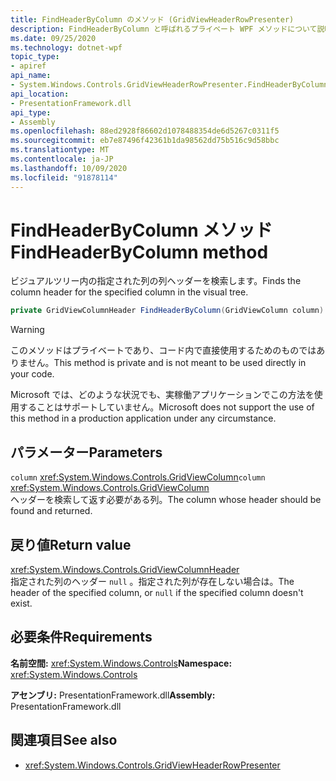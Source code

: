 ```yaml
---
title: FindHeaderByColumn のメソッド (GridViewHeaderRowPresenter)
description: FindHeaderByColumn と呼ばれるプライベート WPF メソッドについて説明します。
ms.date: 09/25/2020
ms.technology: dotnet-wpf
topic_type:
- apiref
api_name:
- System.Windows.Controls.GridViewHeaderRowPresenter.FindHeaderByColumn
api_location:
- PresentationFramework.dll
api_type:
- Assembly
ms.openlocfilehash: 88ed2928f86602d1078488354de6d5267c0311f5
ms.sourcegitcommit: eb7e87496f42361b1da98562dd75b516c9d58bbc
ms.translationtype: MT
ms.contentlocale: ja-JP
ms.lasthandoff: 10/09/2020
ms.locfileid: "91878114"
---
```

# <a name="findheaderbycolumn-method"></a><span data-ttu-id="0f5a9-103">FindHeaderByColumn メソッド</span><span class="sxs-lookup"><span data-stu-id="0f5a9-103">FindHeaderByColumn method</span></span>

<span data-ttu-id="0f5a9-104">ビジュアルツリー内の指定された列の列ヘッダーを検索します。</span><span class="sxs-lookup"><span data-stu-id="0f5a9-104">Finds the column header for the specified column in the visual tree.</span></span>

```csharp
private GridViewColumnHeader FindHeaderByColumn(GridViewColumn column)
```

> [!WARNING]
> <span data-ttu-id="0f5a9-105">このメソッドはプライベートであり、コード内で直接使用するためのものではありません。</span><span class="sxs-lookup"><span data-stu-id="0f5a9-105">This method is private and is not meant to be used directly in your code.</span></span>
>
> <span data-ttu-id="0f5a9-106">Microsoft では、どのような状況でも、実稼働アプリケーションでこの方法を使用することはサポートしていません。</span><span class="sxs-lookup"><span data-stu-id="0f5a9-106">Microsoft does not support the use of this method in a production application under any circumstance.</span></span>

## <a name="parameters"></a><span data-ttu-id="0f5a9-107">パラメーター</span><span class="sxs-lookup"><span data-stu-id="0f5a9-107">Parameters</span></span>

<span data-ttu-id="0f5a9-108">`column` <xref:System.Windows.Controls.GridViewColumn></span><span class="sxs-lookup"><span data-stu-id="0f5a9-108">`column` <xref:System.Windows.Controls.GridViewColumn></span></span>\
<span data-ttu-id="0f5a9-109">ヘッダーを検索して返す必要がある列。</span><span class="sxs-lookup"><span data-stu-id="0f5a9-109">The column whose header should be found and returned.</span></span>

## <a name="return-value"></a><span data-ttu-id="0f5a9-110">戻り値</span><span class="sxs-lookup"><span data-stu-id="0f5a9-110">Return value</span></span>

<xref:System.Windows.Controls.GridViewColumnHeader>\
<span data-ttu-id="0f5a9-111">指定された列のヘッダー `null` 。指定された列が存在しない場合は。</span><span class="sxs-lookup"><span data-stu-id="0f5a9-111">The header of the specified column, or `null` if the specified column doesn't exist.</span></span>

## <a name="requirements"></a><span data-ttu-id="0f5a9-112">必要条件</span><span class="sxs-lookup"><span data-stu-id="0f5a9-112">Requirements</span></span>

<span data-ttu-id="0f5a9-113">**名前空間:** <xref:System.Windows.Controls></span><span class="sxs-lookup"><span data-stu-id="0f5a9-113">**Namespace:** <xref:System.Windows.Controls></span></span>

<span data-ttu-id="0f5a9-114">**アセンブリ:** PresentationFramework.dll</span><span class="sxs-lookup"><span data-stu-id="0f5a9-114">**Assembly:** PresentationFramework.dll</span></span>

## <a name="see-also"></a><span data-ttu-id="0f5a9-115">関連項目</span><span class="sxs-lookup"><span data-stu-id="0f5a9-115">See also</span></span>

- <xref:System.Windows.Controls.GridViewHeaderRowPresenter>
